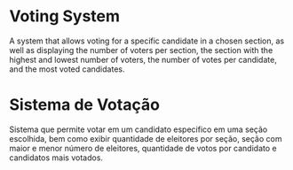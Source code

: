 # Voting System
A system that allows voting for a specific candidate in a chosen section, as well as displaying the number of voters per section, the section with the highest and lowest number of voters, the number of votes per candidate, and the most voted candidates.

# Sistema de Votação
Sistema que permite votar em um candidato especifico em uma seção escolhida, bem como exibir quantidade de eleitores por seção, seção com maior e menor número de eleitores, quantidade de votos por candidato e candidatos mais votados.

